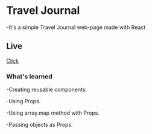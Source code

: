 # Travel Journal

-It's a simple Travel Journal web-page made with React

## Live

[Click](https://reactraveljournal.netlify.app/)

### What's learned

-Creating reusable components.

-Using Props.

-Using array.map method with Props.

-Passing objects as Props.
